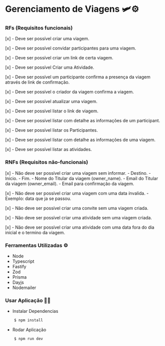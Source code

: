 # Gerenciamento de Viagens 🛩️⚙️

### RFs (Requisitos funcionais)

[x] - Deve ser possível criar uma viagem.

[x] - Deve ser possível convidar participantes para uma viagem.

[x] - Deve ser possível criar um link de certa viagem.

[x] - Deve ser possível Criar uma Atividade.

[x] - Deve ser possível um participante confirma a presença da viagem através de link de confirmação.

[x] - Deve ser possível o criador da viagem confirma a viagem.

[x] - Deve ser possível atualizar uma viagem.

[x] - Deve ser possível listar o link de viagem.

[x] - Deve ser possível listar com detalhe as informações de um participant.

[x] - Deve ser possível listar os Participantes.

[x] - Deve ser possível listar com detalhe as informações de uma viagem.

[x] - Deve ser possível listar as atividades.

### RNFs (Requisitos não-funcionais)

[x] - Não deve ser possível criar uma viagem sem informar. 
        - Destino.
        - Inicio.
        - Fim.
        - Nome do Titular da viagem (owner_name).
        - Email do Titular da viagem (owner_email).
        - Email para confirmação da viagem.

[x] - Não deve ser possível criar uma viagem com uma data ínvalida.
        - Exemplo: data que ja se passou.

[x] - Não deve ser possível criar uma convite sem uma viagem criada.

[x] - Não deve ser possível criar uma atividade sem uma viagem criada.

[x] - Não deve ser possível criar uma atividade com uma data fora do dia inicial e o termino da viagem.


### Ferramentas Utilizadas ⚙️

- Node
- Typescript
- Fastify
- Zod
- Prisma
- Dayjs
- Nodemailer

### Usar Aplicação 🚀🔥

- Instalar Dependencias

````bash
    $ npm install
````

- Rodar Aplicação

````bash
    $ npm run dev
````
